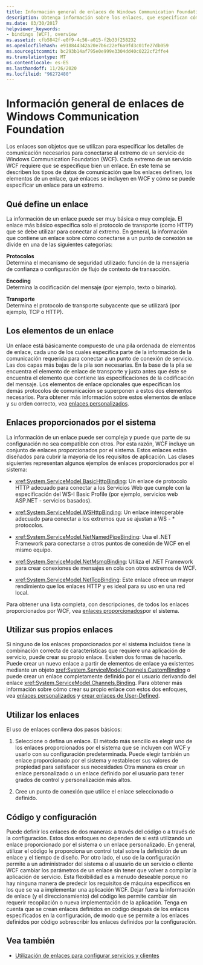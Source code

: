 ```yaml
---
title: Información general de enlaces de Windows Communication Foundation
description: Obtenga información sobre los enlaces, que especifican cómo conectarse a un servicio WCF, incluidos los elementos de un enlace y cómo especificar un enlace para un punto de conexión de servicio.
ms.date: 03/30/2017
helpviewer_keywords:
- bindings [WCF], overview
ms.assetid: cfb5842f-e0f9-4c56-a015-f2b33f258232
ms.openlocfilehash: e918844342a20e7b6c22ef6a9fd3c01fe27db059
ms.sourcegitcommit: bc293b14af795e0e999e3304dd40c0222cf2ffe4
ms.translationtype: MT
ms.contentlocale: es-ES
ms.lasthandoff: 11/26/2020
ms.locfileid: "96272480"
---
```

# <a name="windows-communication-foundation-bindings-overview"></a>Información general de enlaces de Windows Communication Foundation

Los enlaces son objetos que se utilizan para especificar los detalles de comunicación necesarios para conectarse al extremo de un servicio de Windows Communication Foundation (WCF). Cada extremo de un servicio WCF requiere que se especifique bien un enlace. En este tema se describen los tipos de datos de comunicación que los enlaces definen, los elementos de un enlace, qué enlaces se incluyen en WCF y cómo se puede especificar un enlace para un extremo.  
  
## <a name="what-a-binding-defines"></a>Qué define un enlace  

 La información de un enlace puede ser muy básica o muy compleja. El enlace más básico especifica solo el protocolo de transporte (como HTTP) que se debe utilizar para conectar al extremo. En general, la información que contiene un enlace sobre cómo conectarse a un punto de conexión se divide en una de las siguientes categorías:  
  
 **Protocolos**  
 Determina el mecanismo de seguridad utilizado: función de la mensajería de confianza o configuración de flujo de contexto de transacción.  
  
 **Encoding**  
 Determina la codificación del mensaje (por ejemplo, texto o binario).  
  
 **Transporte**  
 Determina el protocolo de transporte subyacente que se utilizará (por ejemplo, TCP o HTTP).  
  
## <a name="the-elements-of-a-binding"></a>Los elementos de un enlace  

 Un enlace está básicamente compuesto de una pila ordenada de elementos de enlace, cada uno de los cuales especifica parte de la información de la comunicación requerida para conectar a un punto de conexión de servicio. Las dos capas más bajas de la pila son necesarias. En la base de la pila se encuentra el elemento de enlace de transporte y justo antes que éste se encuentra el elemento que contiene las especificaciones de la codificación del mensaje. Los elementos de enlace opcionales que especifican los demás protocolos de comunicación se superponen a estos dos elementos necesarios. Para obtener más información sobre estos elementos de enlace y su orden correcto, vea [enlaces personalizados](./extending/custom-bindings.md).  
  
## <a name="system-provided-bindings"></a>Enlaces proporcionados por el sistema  

 La información de un enlace puede ser compleja y puede que parte de su configuración no sea compatible con otros. Por esta razón, WCF incluye un conjunto de enlaces proporcionados por el sistema. Estos enlaces están diseñados para cubrir la mayoría de los requisitos de aplicación. Las clases siguientes representan algunos ejemplos de enlaces proporcionados por el sistema:  
  
- <xref:System.ServiceModel.BasicHttpBinding>: Un enlace de protocolo HTTP adecuado para conectar a los Servicios Web que cumple con la especificación del WS-I Basic Profile (por ejemplo, servicios web ASP.NET - servicios basados).  
  
- <xref:System.ServiceModel.WSHttpBinding>: Un enlace interoperable adecuado para conectar a los extremos que se ajustan a WS - * protocolos.  
  
- <xref:System.ServiceModel.NetNamedPipeBinding>: Usa el .NET Framework para conectarse a otros puntos de conexión de WCF en el mismo equipo.  
  
- <xref:System.ServiceModel.NetMsmqBinding>: Utiliza el .NET Framework para crear conexiones de mensajes en cola con otros extremos de WCF.  

- <xref:System.ServiceModel.NetTcpBinding>: Este enlace ofrece un mayor rendimiento que los enlaces HTTP y es ideal para su uso en una red local.
  
 Para obtener una lista completa, con descripciones, de todos los enlaces proporcionados por WCF, vea [enlaces proporcionados](system-provided-bindings.md)por el sistema.  
  
## <a name="using-your-own-bindings"></a>Utilizar sus propios enlaces  

 Si ninguno de los enlaces proporcionados por el sistema incluidos tiene la combinación correcta de características que requiere una aplicación de servicio, puede crear su propio enlace. Existen dos formas de hacerlo. Puede crear un nuevo enlace a partir de elementos de enlace ya existentes mediante un objeto <xref:System.ServiceModel.Channels.CustomBinding> o puede crear un enlace completamente definido por el usuario derivando del enlace <xref:System.ServiceModel.Channels.Binding>. Para obtener más información sobre cómo crear su propio enlace con estos dos enfoques, vea [enlaces personalizados](./extending/custom-bindings.md) y [crear enlaces de User-Defined](./extending/creating-user-defined-bindings.md).  
  
## <a name="using-bindings"></a>Utilizar los enlaces  

 El uso de enlaces conlleva dos pasos básicos:  
  
1. Seleccione o defina un enlace. El método más sencillo es elegir uno de los enlaces proporcionados por el sistema que se incluyen con WCF y usarlo con su configuración predeterminada. Puede elegir también un enlace proporcionado por el sistema y restablecer sus valores de propiedad para satisfacer sus necesidades Otra manera es crear un enlace personalizado o un enlace definido por el usuario para tener grados de control y personalización más altos.  
  
2. Cree un punto de conexión que utilice el enlace seleccionado o definido.  
  
## <a name="code-and-configuration"></a>Código y configuración  

 Puede definir los enlaces de dos maneras: a través del código o a través de la configuración. Estos dos enfoques no dependen de si está utilizando un enlace proporcionado por el sistema o un enlace personalizado. En general, utilizar el código le proporciona un control total sobre la definición de un enlace y el tiempo de diseño. Por otro lado, el uso de la configuración permite a un administrador del sistema o al usuario de un servicio o cliente WCF cambiar los parámetros de un enlace sin tener que volver a compilar la aplicación de servicio. Esta flexibilidad es a menudo deseable porque no hay ninguna manera de predecir los requisitos de máquina específicos en los que se va a implementar una aplicación WCF. Dejar fuera la información de enlace (y el direccionamiento) del código les permite cambiar sin requerir recopilación o nueva implementación de la aplicación. Tenga en cuenta que se crean enlaces definidos en código después de los enlaces especificados en la configuración, de modo que se permite a los enlaces definidos por código sobrescribir los enlaces definidos por la configuración.  
  
## <a name="see-also"></a>Vea también

- [Utilización de enlaces para configurar servicios y clientes](using-bindings-to-configure-services-and-clients.md)
